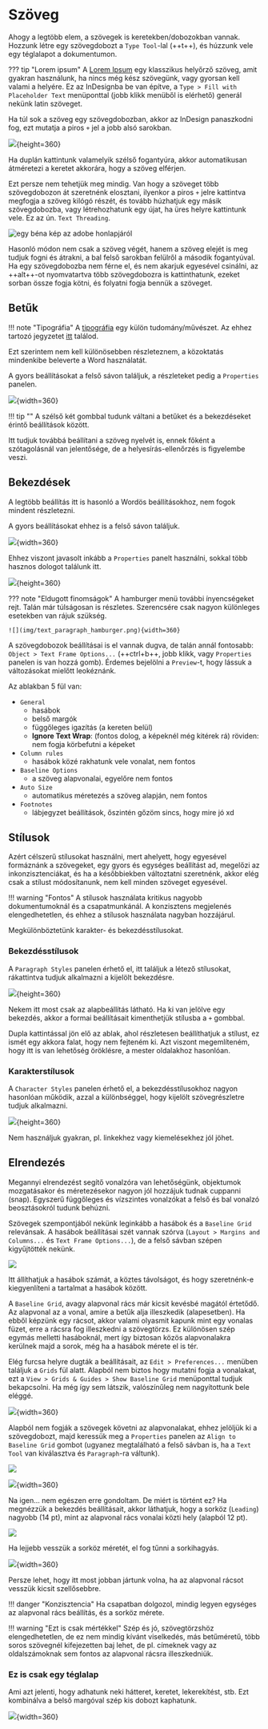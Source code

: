 # Szöveg

Ahogy a legtöbb elem, a szövegek is keretekben/dobozokban vannak.
Hozzunk létre egy szövegdobozt a `Type Tool`-lal (++t++), és húzzunk vele egy téglalapot a dokumentumon.

??? tip "Lorem ipsum"
    A [Lorem Ipsum](https://en.wikipedia.org/wiki/Lorem_ipsum) egy klasszikus helyőrző szöveg, amit gyakran használunk, ha nincs még kész szövegünk, vagy gyorsan kell valami a helyére.
    Ez az InDesignba be van építve, a `Type > Fill with Placeholder Text`  menüponttal (jobb klikk menüből is elérhető) generál nekünk latin szöveget.

Ha túl sok a szöveg egy szövegdobozban, akkor az InDesign panaszkodni fog, ezt mutatja a piros `+` jel a jobb alsó sarokban.

![](img/text_overflow.png){height=360}

Ha duplán kattintunk valamelyik szélső fogantyúra, akkor automatikusan átméretezi a keretet akkorára, hogy a szöveg elférjen.

Ezt persze nem tehetjük meg mindig. Van hogy a szöveget több szövegdobozon át szeretnénk elosztani, ilyenkor a piros `+` jelre kattintva megfogja a szöveg kilógó részét, és tovább húzhatjuk egy másik szövegdobozba, vagy létrehozhatunk egy újat, ha üres helyre kattintunk vele. Ez az ún. `Text Threading`.

![egy béna kép az adobe honlapjáról](img/adobe_text_thread.png)

Hasonló módon nem csak a szöveg végét, hanem a szöveg elejét is meg tudjuk fogni és átrakni, a bal felső sarokban felülről a második fogantyúval. Ha egy szövegdobozba nem férne el, és nem akarjuk egyesével csinálni, az ++alt++-ot nyomvatartva több szövegdobozra is kattinthatunk, ezeket sorban össze fogja kötni, és folyatni fogja bennük a szöveget.

## Betűk

!!! note "Tipográfia"
    A [tipográfia](https://hu.wikipedia.org/wiki/Tipogr%C3%A1fia) egy külön tudomány/művészet. Az ehhez tartozó jegyzetet [itt](../typography.md) találod.

Ezt szerintem nem kell különösebben részleteznem, a közoktatás mindenkibe beleverte a Word használatát.

A gyors beállításokat a felső sávon találjuk, a részleteket pedig a `Properties` panelen.

![](img/text_character_bar.png){width=360}

!!! tip ""
    A szélső két gombbal tudunk váltani a betűket és a bekezdéseket érintő beállítások között.

Itt tudjuk továbbá beállítani a szöveg nyelvét is, ennek főként a szótagolásnál van jelentősége, de a helyesírás-ellenőrzés is figyelembe veszi.

## Bekezdések

A legtöbb beállítás itt is hasonló a Wordös beállításokhoz, nem fogok mindent részletezni.

A gyors beállításokat ehhez is a felső sávon találjuk.

![](img/text_paragraph_bar.png){width=360}

Ehhez viszont javasolt inkább a `Properties` panelt használni, sokkal több hasznos dologot találunk itt.

![](img/text_paragraph_properties.png){height=360}

??? note "Eldugott finomságok"
    A hamburger menü további ínyencségeket rejt. Talán már túlságosan is részletes. Szerencsére csak nagyon különleges esetekben van rájuk szükség.

    ![](img/text_paragraph_hamburger.png){width=360}

A szövegdobozok beállításai is el vannak dugva, de talán annál fontosabb: `Object > Text Frame Options...` (++ctrl+b++, jobb klikk, vagy `Properties` panelen is van hozzá gomb). Érdemes bejelölni a `Preview`-t, hogy lássuk a változásokat mielőtt leokéznánk.

Az ablakban 5 fül van:

- `General`
    - hasábok
    - belső margók
    - függőleges igazítás (a kereten belül)
    - **Ignore Text Wrap**: (fontos dolog, a képeknél még kitérek rá) röviden: nem fogja körbefutni a képeket
- `Column rules`
    - hasábok közé rakhatunk vele vonalat, nem fontos
- `Baseline Options`
    - a szöveg alapvonalai, egyelőre nem fontos
- `Auto Size`
    - automatikus méretezés a szöveg alapján, nem fontos
- `Footnotes`
    - lábjegyzet beállítások, őszintén gőzöm sincs, hogy mire jó xd

## Stílusok

Azért célszerű stílusokat használni, mert ahelyett, hogy egyesével formáznánk a szövegeket, egy gyors és egységes beállítást ad, megelőzi az inkonzisztenciákat, és ha a későbbiekben változtatni szeretnénk, akkor elég csak a stílust módosítanunk, nem kell minden szöveget egyesével.

!!! warning "Fontos"
    A stílusok használata kritikus nagyobb dokumentumoknál és a csapatmunkánál. A konzisztens megjelenés elengedhetetlen, és ehhez a stílusok használata nagyban hozzájárul.

Megkülönböztetünk karakter- és bekezdésstílusokat.

### Bekezdésstílusok

A `Paragraph Styles` panelen érhető el, itt találjuk a létező stílusokat, rákattintva tudjuk alkalmazni a kijelölt bekezdésre.

![](img/text_paragraph_styles_panel.png){height=360}

Nekem itt most csak az alapbeállítás látható.
Ha ki van jelölve egy bekezdés, akkor a formai beállításait kimenthetjük stílusba a `+` gombbal.

Dupla kattintással jön elő az ablak, ahol részletesen beállíthatjuk a stílust, ez ismét egy akkora falat, hogy nem fejteném ki.
Azt viszont megemlíteném, hogy itt is van lehetőség öröklésre, a mester oldalakhoz hasonlóan.

### Karakterstílusok

A `Character Styles` panelen érhető el, a bekezdésstílusokhoz nagyon hasonlóan működik, azzal a különbséggel, hogy kijelölt szövegrészletre tudjuk alkalmazni.

![](img/text_character_styles_panel.png){height=360}

Nem használjuk gyakran, pl. linkekhez vagy kiemelésekhez jól jöhet.

## Elrendezés

Megannyi elrendezést segítő vonalzóra van lehetőségünk, objektumok mozgatásakor és méretezésekor nagyon jól hozzájuk tudnak cuppanni (snap). Egyszerű függőleges és vízszintes vonalzókat a felső és bal vonalzó beosztásokról tudunk behúzni.

Szövegek szempontjából nekünk leginkább a hasábok és a `Baseline Grid` relevánsak.
A hasábok beállításai szét vannak szórva (`Layout > Margins and Columns...` és `Text Frame Options...`), de a felső sávban szépen kigyűjtötték nekünk.

![](img/text_cols.png)

Itt állíthatjuk a hasábok számát, a köztes távolságot, és hogy szeretnénk-e kiegyenlíteni a tartalmat a hasábok között.

A `Baseline Grid`, avagy alapvonal rács már kicsit kevésbé magától értetődő.
Az alapvonal az a vonal, amire a betűk alja illeszkedik (alapesetben).
Ha ebből képzünk egy rácsot, akkor valami olyasmit kapunk mint egy vonalas füzet, erre a rácsra fog illeszkedni a szövegtörzs.
Ez különösen szép egymás melletti hasáboknál, mert így biztosan közös alapvonalakra kerülnek majd a sorok, még ha a hasábok mérete el is tér.

Elég furcsa helyre dugták a beállításait, az `Edit > Preferences...` menüben találjuk a `Grids` fül alatt.
Alapból nem biztos hogy mutatni fogja a vonalakat, ezt a `View > Grids & Guides > Show Baseline Grid` menüponttal tudjuk bekapcsolni. Ha még így sem látszik, valószínűleg nem nagyítottunk bele eléggé.

![](img/text_baseline_without.png){width=360}

Alapból nem fogják a szövegek követni az alapvonalakat, ehhez jelöljük ki a szövegdobozt, majd keressük meg a `Properties` panelen az `Align to Baseline Grid` gombot (ugyanez megtalálható a felső sávban is, ha a `Text Tool` van kiválasztva és `Paragraph`-ra váltunk).

![](img/text_baseline_setting.png)

![](img/text_baseline_failxd.png.png){width=360}

Na igen... nem egészen erre gondoltam. De miért is történt ez? Ha megnézzük a bekezdés beállításait, akkor láthatjuk, hogy a sorköz (`Leading`) nagyobb (14 pt), mint az alapvonal rács vonalai közti hely (alapból 12 pt).

![](img/text_baseline_leading.png)

Ha lejjebb vesszük a sorköz méretét, el fog tűnni a sorkihagyás.

![](img/text_baseline_success.png){width=360}

Persze lehet, hogy itt most jobban jártunk volna, ha az alapvonal rácsot vesszük kicsit szellősebbre.

!!! danger "Konzisztencia"
    Ha csapatban dolgozol, mindig legyen egységes az alapvonal rács beállítás, és a sorköz mérete.

!!! warning "Ezt is csak mértékkel"
    Szép és jó, szövegtörzshöz elengedhetetlen, de ez nem mindig kívánt viselkedés, más betűméretű, több soros szövegnél kifejezetten baj lehet, de pl. címeknek vagy az oldalszámoknak sem fontos az alapvonal rácsra illeszkedniük.

### Ez is csak egy téglalap

Ami azt jelenti, hogy adhatunk neki hátteret, keretet, lekerekítést, stb. Ezt kombinálva a belső margóval szép kis dobozt kaphatunk.

![](img/text_rect.png){width=360}

